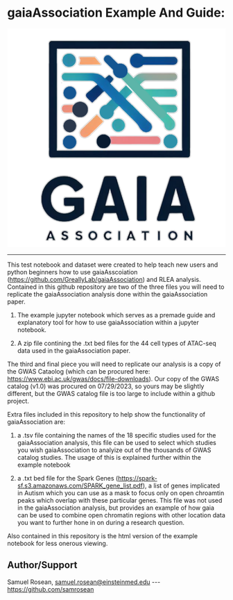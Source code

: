 # gaiaAssociation Example And Guide:

![alt text](https://github.com/samrosean/images/blob/main/logo_with_border_transparent.png)

****

This test notebook and dataset were created to help teach new users and python beginners how to use gaiaAsscoiation (https://github.com/GreallyLab/gaiaAssociation) and RLEA analysis. Contained in this github repository are two of the three files you will need to replicate the gaiaAssociation analysis done within the gaiaAssociation paper.

1. The example jupyter notebook which serves as a premade guide and explanatory tool for how to use gaiaAssociation within a jupyter notebook.

2. A zip file contining the .txt bed files for the 44 cell types of ATAC-seq data used in the gaiaAssociation paper.

The third and final piece you will need to replicate our analysis is a copy of the GWAS Cataolog (which can be procured here: https://www.ebi.ac.uk/gwas/docs/file-downloads). Our copy of the GWAS catalog (v1.0) was procured on 07/29/2023, so yours may be slightly different, but the GWAS catalog file is too large to include within a github project.



Extra files included in this repository to help show the functionality of gaiaAssociation are:

1. a .tsv file containing the names of the 18 specific studies used for the gaiaAssociation analysis, this file can be used to select which studies you wish gaiaAssociation to analyize out of the thousands of GWAS catalog studies. The usage of this is explained further within the example notebook

2. a .txt bed file for the Spark Genes (https://spark-sf.s3.amazonaws.com/SPARK_gene_list.pdf), a list of genes implicated in Autism which you can use as a mask to focus only on open chroamtin peaks which overlap with these particular genes. This file was not used in the gaiaAssociation analysis, but provides an example of how gaia can be used to combine open chromatin regions with other location data you want to further hone in on during a research question.

Also contained in this repository is the html version of the example notebook for less onerous viewing. 

## Author/Support

Samuel Rosean, samuel.rosean@einsteinmed.edu --- https://github.com/samrosean
